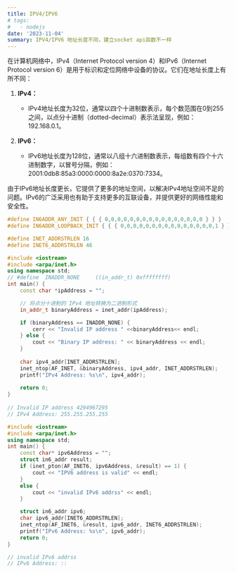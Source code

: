 ```yaml
---
title: IPV4/IPV6
# tags:
#   - nodejs
date: '2023-11-04'
summary: IPV4/IPV6 地址长度不同，建立socket api函数不一样
---
```


在计算机网络中，IPv4（Internet Protocol version 4）和IPv6（Internet Protocol version 6）是用于标识和定位网络中设备的协议。它们在地址长度上有所不同：

1. **IPv4：**
   - IPv4地址长度为32位，通常以四个十进制数表示，每个数范围在0到255之间，以点分十进制（dotted-decimal）表示法呈现，例如：192.168.0.1。

2. **IPv6：**
   - IPv6地址长度为128位，通常以八组十六进制数表示，每组数有四个十六进制数字，以冒号分隔，例如：2001:0db8:85a3:0000:0000:8a2e:0370:7334。

由于IPv6地址长度更长，它提供了更多的地址空间，以解决IPv4地址空间不足的问题。IPv6的广泛采用也有助于支持更多的互联设备，并提供更好的网络性能和安全性。

``` C++
#define IN6ADDR_ANY_INIT { { { 0,0,0,0,0,0,0,0,0,0,0,0,0,0,0,0 } } }
#define IN6ADDR_LOOPBACK_INIT { { { 0,0,0,0,0,0,0,0,0,0,0,0,0,0,0,1 } } }

#define INET_ADDRSTRLEN 16
#define INET6_ADDRSTRLEN 46

```

``` C++
#include <iostream>
#include <arpa/inet.h>
using namespace std;
// #define	INADDR_NONE		((in_addr_t) 0xffffffff)
int main() {
    const char *ipAddress = "";

    // 将点分十进制的 IPv4 地址转换为二进制形式
    in_addr_t binaryAddress = inet_addr(ipAddress);

    if (binaryAddress == INADDR_NONE) {
        cerr << "Invalid IP address " <<binaryAddress<< endl;
    } else {
        cout << "Binary IP address: " << binaryAddress << endl;
    }
   
    char ipv4_addr[INET_ADDRSTRLEN];
    inet_ntop(AF_INET, &binaryAddress, ipv4_addr, INET_ADDRSTRLEN);
    printf("IPv4 Address: %s\n", ipv4_addr);
    
    return 0;
}
 
// Invalid IP address 4294967295
// IPv4 Address: 255.255.255.255
```

``` C++
#include <iostream>
#include <arpa/inet.h>
using namespace std;
int main() {
    const char* ipv6Address = "";
    struct in6_addr result;
    if (inet_pton(AF_INET6, ipv6Address, &result) == 1) {
        cout << "IPV6 address is valid" << endl;
    }
    else {
        cout << "invalid IPv6 addrss" << endl;
    }

    struct in6_addr ipv6;
    char ipv6_addr[INET6_ADDRSTRLEN];
    inet_ntop(AF_INET6, &result, ipv6_addr, INET6_ADDRSTRLEN);
    printf("IPv6 Address: %s\n", ipv6_addr);
    return 0;
}

// invalid IPv6 addrss
// IPv6 Address: ::
```

